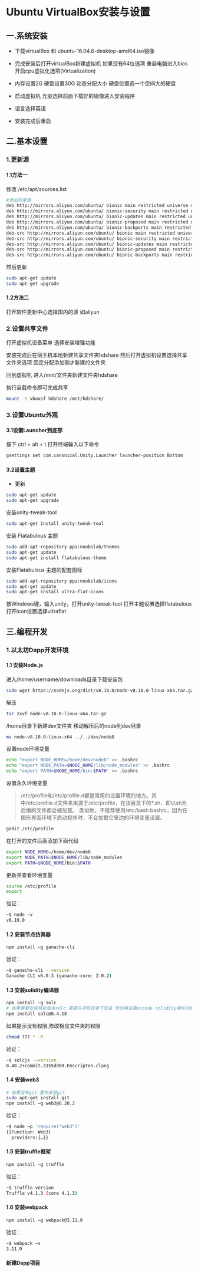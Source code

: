 # Ubuntu VirtualBox安装与设置

## 一.系统安装

- 下载virtualBox 和 ubuntu-16.04.6-desktop-amd64.iso镜像

- 完成安装后打开virtualBox新建虚拟机 如果没有64位选项 重启电脑进入bios开启cpu虚拟化选项(Virtualization)

- 内存设置2G 硬盘设置30G 动态分配大小 硬盘位置选一个空间大的硬盘

- 启动虚拟机 光驱选择前面下载好的镜像进入安装程序

- 语言选择英语

- 安装完成后重启

## 二.基本设置

### 1.更新源

#### 1.1方法一

修改 /etc/apt/sources.list

```sh
#添加阿里源
deb http://mirrors.aliyun.com/ubuntu/ bionic main restricted universe multiverse
deb http://mirrors.aliyun.com/ubuntu/ bionic-security main restricted universe multiverse
deb http://mirrors.aliyun.com/ubuntu/ bionic-updates main restricted universe multiverse
deb http://mirrors.aliyun.com/ubuntu/ bionic-proposed main restricted universe multiverse
deb http://mirrors.aliyun.com/ubuntu/ bionic-backports main restricted universe multiverse
deb-src http://mirrors.aliyun.com/ubuntu/ bionic main restricted universe multiverse
deb-src http://mirrors.aliyun.com/ubuntu/ bionic-security main restricted universe multiverse
deb-src http://mirrors.aliyun.com/ubuntu/ bionic-updates main restricted universe multiverse
deb-src http://mirrors.aliyun.com/ubuntu/ bionic-proposed main restricted universe multiverse
deb-src http://mirrors.aliyun.com/ubuntu/ bionic-backports main restricted universe multiverse
```

然后更新

```sh
sudo apt-get update
sudo apt-get upgrade
```

#### 1.2方法二

打开软件更新中心选择国内的源 如aliyun

### 2.设置共享文件

打开虚拟机设备菜单 选择安装增强功能

安装完成后在宿主机本地新建共享文件夹hdshare 然后打开虚拟机设置选择共享文件夹选项 固定分配添加刚才新建的文件夹

回到虚拟机 进入/mnt/文件夹新建文件夹hdshare

执行装载命令即可完成共享

```sh
mount -t vboxsf hdshare /mnt/hdshare/
```

### 3.设置Ubuntu外观

#### 3.1设置Launcher到底部

按下 ctrl + alt + t 打开终端输入以下命令

```sh
gsettings set com.canonical.Unity.Launcher launcher-position Bottom
```

#### 3.2设置主题

- 更新

```sh
sudo apt-get update
sudo apt-get upgrade
```

安装unity-tweak-tool

```sh
sudo apt-get install unity-tweak-tool
```

安装 Flatabulous 主题

```sh
sudo add-apt-repository ppa:noobslab/themes
sudo apt-get update
sudo apt-get install flatabulous-theme
```

安装Flatabulous 主题的配套图标

```sh
sudo add-apt-repository ppa:noobslab/icons
sudo apt-get update
sudo apt-get install ultra-flat-icons
```

按Windows键，输入unity，打开unity-tweak-tool 打开主题设置选择flatabulous  打开icon设置选择ultraflat

## 三.编程开发

### 1.以太坊Dapp开发环境

#### 1.1 安装Node.js

进入/home/username/downloads目录下载安装包

```sh
sudo wget https://nodejs.org/dist/v8.10.0/node-v8.10.0-linux-x64.tar.gz
```

解压

```sh
tar zxvf node-v8.10.0-linux-x64.tar.gz
```

/home目录下新建dev文件夹 移动解压后的node到dev目录

```sh
mv node-v8.10.0-linux-x64 ../../dev/node8
```

设置node环境变量

```sh
echo "export NODE_HOME=/home/dev/node8" >> .bashrc
echo "export NODE_PATH=$NODE_HOME/lib/node_modules" >> .bashrc
echo "export PATH=$NODE_HOME/bin:$PATH" >> .bashrc
```

设置永久环境变量

> /etc/profile和/etc/profile.d都是常用的设置环境的地方。其中/etc/profile.d文件夹来源于/etc/profile，在该目录下的*.sh，即以sh为后缀的文件都会被加载。
类似地，不推荐使用/etc/bash.bashrc，因为在图形界面环境下启动程序时，不会加载它里边的环境变量设置。

```sh
gedit /etc/profile
```

在打开的文件后面添加下面代码

```sh
export NODE_HOME=/home/dev/node8
export NODE_PATH=$NODE_HOME/lib/node_modules
export PATH=$NODE_HOME/bin:$PATH
```

更新并查看环境变量

```sh
source /etc/profile
export
```

验证：

```sh
~$ node –v
v8.10.0
```

#### 1.2 安装节点仿真器

```sh
npm install –g ganache-cli
```

验证：

```sh
~$ ganache-cli --version
Ganache CLI v6.0.3 (ganache-core: 2.0.2)
```

#### 1.3 安装solidity编译器

```sh
npm install –g solc
# 如果需要安装特定版本solc 需要在项目目录下安装 然后再设置vscode solidity插件的编译器版本
npm install solc@0.4.18
```

如果提示没有权限,修改相应文件夹的权限

```sh
chmod 777 * -R
```

验证：

```sh
~$ solcjs -–version
0.40.2+commit.3155dd80.Emscripten.clang
```

#### 1.4 安装web3

```sh
# 如果没有git 要先安装git
sudo apt-get install git
npm install –g web3@0.20.2
```

验证：

```sh
~$ node –p 'require("web3")'
{[Function: Web3]
  providers:{…}}
```

#### 1.5 安装truffle框架

```sh
npm install –g truffle
```

验证：

```sh
~$ truffle version
Truffle v4.1.3 (core 4.1.3)
```

#### 1.6 安装webpack

```sh
npm install –g webpack@3.11.0
```

验证：

```sh
~$ webpack –v
3.11.0
```

#### 新建Dapp项目
